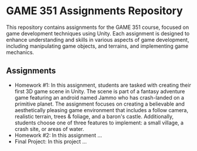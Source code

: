 # GAME 351 Assignments Repository

This repository contains assignments for the GAME 351 course, focused on game development techniques using Unity. Each assignment is designed to enhance understanding and skills in various aspects of game development, including manipulating game objects, and terrains, and implementing game mechanics.

## Assignments

* Homework #1: In this assignment, students are tasked with creating their first 3D game scene in Unity. The scene is part of a fantasy adventure game featuring an android named Jammo who has crash-landed on a primitive planet. The assignment focuses on creating a believable and aesthetically pleasing game environment that includes a follow camera, realistic terrain, trees & foliage, and a baron's castle. Additionally, students choose one of three features to implement: a small village, a crash site, or areas of water.
* Homework #2: In this assignment ...
* Final Project: In this project ...

